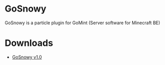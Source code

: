 # GoSnowy

GoSnowy is a particle plugin for GoMint (Server software for Minecraft BE)

# Downloads

* [GoSnowy v1.0](https://github.com/KCodeYT/GoSnowy/releases/download/1.0/GoSnowy-1.0-SNAPSHOT.jar)
